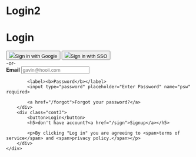 # Login2
<!DOCTYPE html>
<html lang="en">
<head>
    <meta charset="UTF-8">
    <meta name="viewport" content="width=device-width, initial-scale=1.0">
    <title>Document</title>
    <link rel="stylesheet" href="style.css"/>
</head>
<body>
    <div class="cont">
        <div class="cont1">
            <h1>Login</h1>
            <button><img src="https://upload.wikimedia.org/wikipedia/commons/thumb/c/c1/Google_%22G%22_logo.svg/24px-Google_%22G%22_logo.svg.png?20230822192911">Sign in with Google</button>
            <button><img src="https://cdn.icon-icons.com/icons2/1880/PNG/512/iconfinder-key-4341299_120569.png"></img>Sign in with SSO</button>
        </div>
        <div class="or">
            <span class="break">-or-</span>
        </div>
        <div class="cont2">
            <label><b>Email</b></label>
            <input type="text" placeholder="gavin@hooli.com" name="uname" required>
          
            <label><b>Password</b></label>
            <input type="password" placeholder="Enter Password" name="psw" required>
            
            <a href="/forgot">Forgot your password?</a>
        </div>
        <div class="cont3">
            <button>Login</button>
            <h5>don't have account?<a href="/sign">Signup</a></h5>
            
            <p>By clicking "Log in" you are agreeing to <span>terms of service</span> and <span>privacy policy.</span></p>
        </div>
    </div>
</body>
</html>
